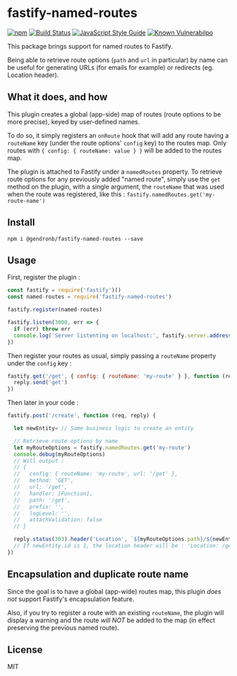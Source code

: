 # fastify-named-routes

[![npm](https://img.shields.io/npm/v/@gendronb/fastify-named-routes.svg?color=green)](https://www.npmjs.com/package/@gendronb/fastify-named-routes)
[![Build Status](https://travis-ci.com/gendronb/fastify-named-routes.svg?branch=master)](https://travis-ci.com/gendronb/fastify-named-routes)
[![JavaScript Style Guide](https://img.shields.io/badge/code_style-standard-green.svg)](https://standardjs.com)
[![Known Vulnerabilpo](https://img.shields.io/snyk/vulnerabilities/github/gendronb/fastify-named-routes.svg?color=green)](https://snyk.io/test/github/gendronb/fastify-named-routes)

This package brings support for named routes to Fastify.

Being able to retrieve route options (`path` and `url` in particular) by name can be useful for generating URLs (for emails for example) or redirects (eg. Location header).

## What it does, and how

This plugin creates a global (app-side) map of routes (route options to be more precise), keyed by user-defined names.

To do so, it simply registers an `onRoute` hook that will add any route having a `routeName` key (under the route options' `config` key) to the routes map. Only routes with `{ config: { routeName: value } }` will be added to the routes map.

The plugin is attached to Fastify under a `namedRoutes` property. To retrieve route options for any previously added "named route", simply use the `get` method on the plugin, with a single argument, the `routeName` that was used when the route was registered, like this : `fastify.namedRoutes.get('my-route-name')`

## Install
```
npm i @gendronb/fastify-named-routes --save
```

## Usage

First, register the plugin :

```js
const fastify = require('fastify')()
const named-routes = require('fastify-named-routes')

fastify.register(named-routes)

fastify.listen(3000, err => {
  if (err) throw err
  console.log('Server listenting on localhost:', fastify.server.address().port)
})
```

Then register your routes as usual, simply passing a `routeName` property under the `config` key :

```js
fastify.get('/get', { config: { routeName: 'my-route' } }, function (req, reply) {
  reply.send('get')
})
```

Then later in your code :

```js
fastify.post('/create', function (req, reply) {

  let newEntity= // Some business logic to create an entity

  // Retrieve route options by name
  let myRouteOptions = fastify.namedRoutes.get('my-route')
  console.debug(myRouteOptions)
  // Will output :
  // { 
  //   config: { routeName: 'my-route', url: '/get' },
  //   method: 'GET',
  //   url: '/get',
  //   handler: [Function],
  //   path: '/get',
  //   prefix: '',
  //   logLevel: '',
  //   attachValidation: false 
  // }

  reply.status(303).header('Location', `${myRouteOptions.path}/${newEntity.id}`).send('created')
  // If newEntity.id is 1, the location header will be : 'Location: /get/1'
})
```

## Encapsulation and duplicate route name

Since the goal is to have a global (app-wide) routes map, this plugin *does not* support Fastify's encapsulation feature.

Also, if you try to register a route with an existing `routeName`, the plugin will display a warning and the route *will NOT* be added to the map (in effect preserving the previous named route).

## License

MIT
